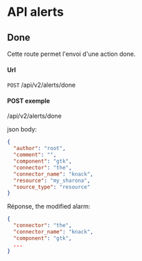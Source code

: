 # API alerts

## Done

Cette route permet l'envoi d'une action done.

#### Url

  `POST` /api/v2/alerts/done

#### POST exemple

/api/v2/alerts/done

json body:
```json
{
  "author": "root",
  "comment": "",
  "component": "gtk",
  "connector": "the",
  "connector_name": "knack",
  "resource": "my_sharona",
  "source_type": "resource"
}
```

Réponse, the modified alarm:
```json
{
  "connector": "the",
  "connector_name": "knack",
  "component": "gtk",
  ...
}
```
